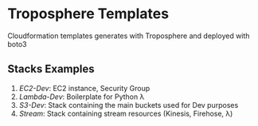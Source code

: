# Troposphere Templates

Cloudformation templates generates with Troposphere and deployed with boto3


## Stacks Examples

1. _EC2-Dev_: EC2 instance, Security Group
2. _Lambda-Dev_: Boilerplate for Python λ
3. _S3-Dev_: Stack containing the main buckets used for Dev purposes
4. _Stream_: Stack containing stream resources (Kinesis, Firehose, λ)
